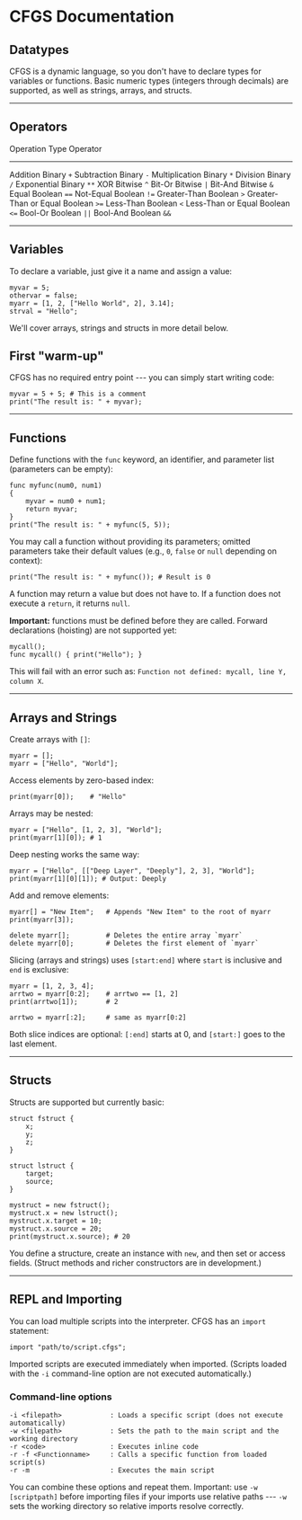 # CFGS Documentation

## Datatypes

CFGS is a dynamic language, so you don't have to declare types for
variables or functions. Basic numeric types (integers through decimals)
are supported, as well as strings, arrays, and structs.

------------------------------------------------------------------------

## Operators

  Operation                    Type  Operator
  ----------------------- --------- ----------
  Addition                   Binary    `+`
  Subtraction                Binary    `-`
  Multiplication             Binary    `*`
  Division                   Binary    `/`
  Exponential                Binary    `**`
  XOR                       Bitwise    `^`
  Bit-Or                    Bitwise    `|`
  Bit-And                   Bitwise    `&`
  Equal                     Boolean    `==`
  Not-Equal                 Boolean    `!=`
  Greater-Than              Boolean    `>`
  Greater-Than or Equal     Boolean    `>=`
  Less-Than                 Boolean    `<`
  Less-Than or Equal        Boolean    `<=`
  Bool-Or                   Boolean    `||`
  Bool-And                  Boolean    `&&`

------------------------------------------------------------------------

## Variables

To declare a variable, just give it a name and assign a value:

``` cfgs
myvar = 5;
othervar = false;
myarr = [1, 2, ["Hello World", 2], 3.14];
strval = "Hello";
```

We'll cover arrays, strings and structs in more detail below.

## First "warm-up"

CFGS has no required entry point --- you can simply start writing code:

``` cfgs
myvar = 5 + 5; # This is a comment
print("The result is: " + myvar);
```

------------------------------------------------------------------------

## Functions

Define functions with the `func` keyword, an identifier, and parameter
list (parameters can be empty):

``` cfgs
func myfunc(num0, num1)
{
    myvar = num0 + num1;
    return myvar;
}
print("The result is: " + myfunc(5, 5));
```

You may call a function without providing its parameters; omitted
parameters take their default values (e.g., `0`, `false` or `null`
depending on context):

``` cfgs
print("The result is: " + myfunc()); # Result is 0
```

A function may return a value but does not have to. If a function does
not execute a `return`, it returns `null`.

**Important:** functions must be defined before they are called. Forward
declarations (hoisting) are not supported yet:

``` cfgs
mycall();
func mycall() { print("Hello"); }
```

This will fail with an error such as:
`Function not defined: mycall, line Y, column X`.

------------------------------------------------------------------------

## Arrays and Strings

Create arrays with `[]`:

``` cfgs
myarr = [];
myarr = ["Hello", "World"];
```

Access elements by zero-based index:

``` cfgs
print(myarr[0]);    # "Hello"
```

Arrays may be nested:

``` cfgs
myarr = ["Hello", [1, 2, 3], "World"];
print(myarr[1][0]); # 1
```

Deep nesting works the same way:

``` cfgs
myarr = ["Hello", [["Deep Layer", "Deeply"], 2, 3], "World"];
print(myarr[1][0][1]); # Output: Deeply
```

Add and remove elements:

``` cfgs
myarr[] = "New Item";   # Appends "New Item" to the root of myarr
print(myarr[3]);

delete myarr[];         # Deletes the entire array `myarr`
delete myarr[0];        # Deletes the first element of `myarr`
```

Slicing (arrays and strings) uses `[start:end]` where `start` is
inclusive and `end` is exclusive:

``` cfgs
myarr = [1, 2, 3, 4];
arrtwo = myarr[0:2];    # arrtwo == [1, 2]
print(arrtwo[1]);       # 2

arrtwo = myarr[:2];     # same as myarr[0:2]
```

Both slice indices are optional: `[:end]` starts at 0, and `[start:]`
goes to the last element.

------------------------------------------------------------------------

## Structs

Structs are supported but currently basic:

``` cfgs
struct fstruct {
    x;
    y;
    z;
}

struct lstruct {
    target;
    source;
}

mystruct = new fstruct();
mystruct.x = new lstruct();
mystruct.x.target = 10;
mystruct.x.source = 20;
print(mystruct.x.source); # 20
```

You define a structure, create an instance with `new`, and then set or
access fields. (Struct methods and richer constructors are in
development.)

------------------------------------------------------------------------

## REPL and Importing

You can load multiple scripts into the interpreter. CFGS has an `import`
statement:

``` cfgs
import "path/to/script.cfgs";
```

Imported scripts are executed immediately when imported. (Scripts loaded
with the `-i` command-line option are not executed automatically.)

### Command-line options

    -i <filepath>            : Loads a specific script (does not execute automatically)
    -w <filepath>            : Sets the path to the main script and the working directory
    -r <code>                : Executes inline code
    -r -f <Functionname>     : Calls a specific function from loaded script(s)
    -r -m                    : Executes the main script

You can combine these options and repeat them. Important: use
`-w [scriptpath]` before importing files if your imports use relative
paths --- `-w` sets the working directory so relative imports resolve
correctly.
